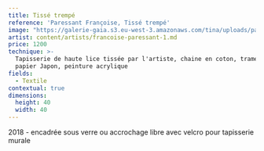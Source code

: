 ```yaml
---
title: Tissé trempé
reference: 'Paressant Françoise, Tissé trempé'
image: "https://galerie-gaia.s3.eu-west-3.amazonaws.com/tina/uploads/paressant-francoise/galerie-gaia-paressant-francoise-CFP 39 tisseÌ\x81 trempeÌ\x81 papier 40 cm x 40 cm 2018.jpg"
artist: content/artists/francoise-paressant-1.md
price: 1200
technique: >-
  Tapisserie de haute lice tissée par l'artiste, chaine en coton, trame en
  papier Japon, peinture acrylique
fields:
  - Textile
contextual: true
dimensions:
  height: 40
  width: 40
---
```


2018 - encadrée sous verre ou accrochage libre avec velcro pour tapisserie murale 
